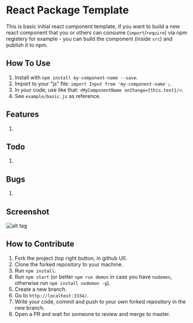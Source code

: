 # React Package Template
This is basic initial react component template, if you want to build a new react component that you or others can consume (`import`/`require`) via npm registery for example - you can build the component (inside `src`) and publish it to npm.


## How To Use
1. Install with `npm install my-component-name --save`.
2. Import to your "js" file: `import Input from 'my-component-name';`.
3. In your code, use like that: `<MyComponentName onChange={this.test}/>`.
4. See `example/basic.js` as reference.

## Features
1. 

## Todo
1. 

## Bugs
1. 

## Screenshot

![alt tag](examples/my-component-name.jpg)

## How to Contribute
1. Fork the project (top right button, in github UI).
2. Clone the forked repository to your machine.
3. Run `npm install`.
4. Run `npm start` (or better `npm run demon` in case you have `nodemon`, otherwise run `npm install nodemon -g`).
5. Create a new branch.
6. Go to `http://localhost:3334/`.
7. Write your code, commit and push to your own forked repository in the new branch.
8. Open a PR and wait for someone to review and merge to master.